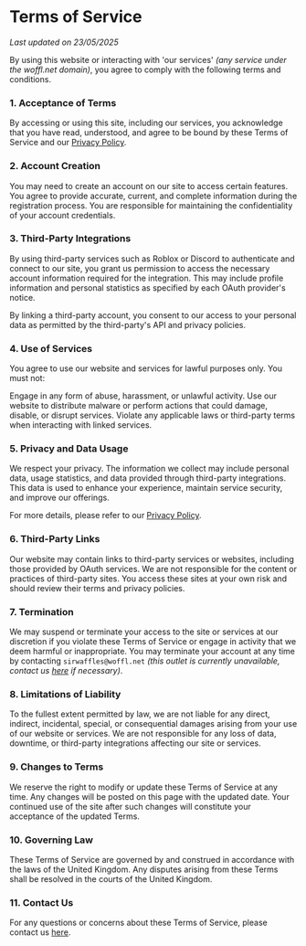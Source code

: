 # Terms of Service
<i>Last updated on 23/05/2025</i>

By using this website or interacting with 'our services' *(any service under the woffl.net domain)*, you agree to comply with the following terms and conditions.

### 1. Acceptance of Terms
By accessing or using this site, including our services, you acknowledge that you have read, understood, and agree to be bound by these Terms of Service and our [Privacy Policy](privacy).

### 2. Account Creation
You may need to create an account on our site to access certain features. You agree to provide accurate, current, and complete information during the registration process. You are responsible for maintaining the confidentiality of your account credentials.

### 3. Third-Party Integrations
By using third-party services such as Roblox or Discord to authenticate and connect to our site, you grant us permission to access the necessary account information required for the integration. This may include profile information and personal statistics as specified by each OAuth provider's notice.

By linking a third-party account, you consent to our access to your personal data as permitted by the third-party's API and privacy policies.

### 4. Use of Services
You agree to use our website and services for lawful purposes only. You must not:

Engage in any form of abuse, harassment, or unlawful activity.
Use our website to distribute malware or perform actions that could damage, disable, or disrupt services.
Violate any applicable laws or third-party terms when interacting with linked services.

### 5. Privacy and Data Usage
We respect your privacy. The information we collect may include personal data, usage statistics, and data provided through third-party integrations. This data is used to enhance your experience, maintain service security, and improve our offerings.

For more details, please refer to our [Privacy Policy](privacy).

### 6. Third-Party Links
Our website may contain links to third-party services or websites, including those provided by OAuth services. We are not responsible for the content or practices of third-party sites. You access these sites at your own risk and should review their terms and privacy policies.

### 7. Termination
We may suspend or terminate your access to the site or services at our discretion if you violate these Terms of Service or engage in activity that we deem harmful or inappropriate. You may terminate your account at any time by contacting `sirwaffles@woffl.net` *(this outlet is currently unavailable, contact us [here](contact) if necessary)*.

### 8. Limitations of Liability
To the fullest extent permitted by law, we are not liable for any direct, indirect, incidental, special, or consequential damages arising from your use of our website or services. We are not responsible for any loss of data, downtime, or third-party integrations affecting our site or services.

### 9. Changes to Terms
We reserve the right to modify or update these Terms of Service at any time. Any changes will be posted on this page with the updated date. Your continued use of the site after such changes will constitute your acceptance of the updated Terms.

### 10. Governing Law
These Terms of Service are governed by and construed in accordance with the laws of the United Kingdom. Any disputes arising from these Terms shall be resolved in the courts of the United Kingdom.

### 11. Contact Us
For any questions or concerns about these Terms of Service, please contact us [here](contact).